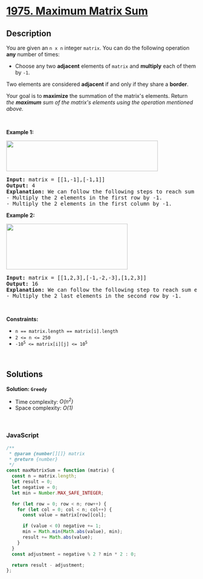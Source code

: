 # [1975. Maximum Matrix Sum](https://leetcode.com/problems/maximum-matrix-sum)

## Description

<div class="elfjS" data-track-load="description_content"><p>You are given an <code>n x n</code> integer <code>matrix</code>. You can do the following operation <strong>any</strong> number of times:</p>

<ul>
	<li>Choose any two <strong>adjacent</strong> elements of <code>matrix</code> and <strong>multiply</strong> each of them by <code>-1</code>.</li>
</ul>

<p>Two elements are considered <strong>adjacent</strong> if and only if they share a <strong>border</strong>.</p>

<p>Your goal is to <strong>maximize</strong> the summation of the matrix's elements. Return <em>the <strong>maximum</strong> sum of the matrix's elements using the operation mentioned above.</em></p>

<p>&nbsp;</p>
<p><strong class="example">Example 1:</strong></p>
<img alt="" src="https://assets.leetcode.com/uploads/2021/07/16/pc79-q2ex1.png" style="width: 401px; height: 81px;">
<pre><strong>Input:</strong> matrix = [[1,-1],[-1,1]]
<strong>Output:</strong> 4
<b>Explanation:</b> We can follow the following steps to reach sum equals 4:
- Multiply the 2 elements in the first row by -1.
- Multiply the 2 elements in the first column by -1.
</pre>

<p><strong class="example">Example 2:</strong></p>
<img alt="" src="https://assets.leetcode.com/uploads/2021/07/16/pc79-q2ex2.png" style="width: 321px; height: 121px;">
<pre><strong>Input:</strong> matrix = [[1,2,3],[-1,-2,-3],[1,2,3]]
<strong>Output:</strong> 16
<b>Explanation:</b> We can follow the following step to reach sum equals 16:
- Multiply the 2 last elements in the second row by -1.
</pre>

<p>&nbsp;</p>
<p><strong>Constraints:</strong></p>

<ul>
	<li><code>n == matrix.length == matrix[i].length</code></li>
	<li><code>2 &lt;= n &lt;= 250</code></li>
	<li><code>-10<sup>5</sup> &lt;= matrix[i][j] &lt;= 10<sup>5</sup></code></li>
</ul>
</div>

<p>&nbsp;</p>

## Solutions

**Solution: `Greedy`**

- Time complexity: <em>O(n<sup>2</sup>)</em>
- Space complexity: <em>O(1)</em>

<p>&nbsp;</p>

### **JavaScript**

```js
/**
 * @param {number[][]} matrix
 * @return {number}
 */
const maxMatrixSum = function (matrix) {
  const n = matrix.length;
  let result = 0;
  let negative = 0;
  let min = Number.MAX_SAFE_INTEGER;

  for (let row = 0; row < n; row++) {
    for (let col = 0; col < n; col++) {
      const value = matrix[row][col];

      if (value < 0) negative += 1;
      min = Math.min(Math.abs(value), min);
      result += Math.abs(value);
    }
  }
  const adjustment = negative % 2 ? min * 2 : 0;

  return result - adjustment;
};
```
